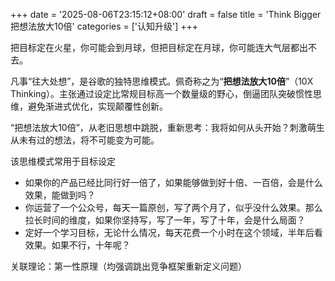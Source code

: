 +++
date = '2025-08-06T23:15:12+08:00'
draft = false
title = 'Think Bigger 把想法放大10倍'
categories = ['认知升级']
+++

把目标定在火星，你可能会到月球，但把目标定在月球，你可能连大气层都出不去。


凡事“往大处想”，是谷歌的独特思维模式。佩奇称之为“**把想法放大10倍**”（10X Thinking）。主张通过设定比常规目标高一个数量级的野心，倒逼团队突破惯性思维，避免渐进式优化，实现颠覆性创新。

 “把想法放大10倍”，从老旧思想中跳脱，重新思考：我将如何从头开始？刺激萌生从未有过的想法，将不可能变为可能。

该思维模式常用于目标设定
- 如果你的产品已经比同行好一倍了，如果能够做到好十倍、一百倍，会是什么效果，能做到吗？
- 你运营了一个公众号，每天一篇原创，写了两个月了，似乎没什么效果。那么拉长时间的维度，如果你坚持写，写了一年，写了十年，会是什么局面？
- 定好一个学习目标，无论什么情况，每天花费一个小时在这个领域，半年后看效果。如果不行，十年呢？


关联理论：第一性原理（均强调跳出竞争框架重新定义问题）